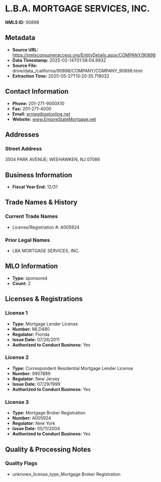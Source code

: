 # L.B.A. MORTGAGE SERVICES, INC.

**NMLS ID:** 90898

## Metadata
- **Source URL:** https://nmlsconsumeraccess.org/EntityDetails.aspx/COMPANY/90898
- **Data Timestamp:** 2025-02-14T01:58:04.993Z
- **Source File:** drive/data_/california/90898/COMPANY/COMPANY_90898.html
- **Extraction Time:** 2025-05-27T10:20:35.719032

## Contact Information
- **Phone:** 201-271-9000X10
- **Fax:** 201-271-4000
- **Email:** ernieg@optonline.net
- **Website:** www.EmpireStateMortgage.net

## Addresses
### Street Address
3504 PARK AVENUE; WEEHAWKEN, NJ 07086

## Business Information
- **Fiscal Year End:** 12/31

## Trade Names & History
### Current Trade Names
- License/Registration #: A005924

### Prior Legal Names
- LBA MORTGAGE SERVICES, INC.

## MLO Information
- **Type:** sponsored
- **Count:** 2

## Licenses & Registrations

### License 1
- **Type:** Mortgage Lender License
- **Number:** MLD480
- **Regulator:** Florida
- **Issue Date:** 07/26/2011
- **Authorized to Conduct Business:** Yes

### License 2
- **Type:** Correspondent Residential Mortgage Lender License
- **Number:** 9907889
- **Regulator:** New Jersey
- **Issue Date:** 07/29/1999
- **Authorized to Conduct Business:** Yes

### License 3
- **Type:** Mortgage Broker Registration
- **Number:** A005924
- **Regulator:** New York
- **Issue Date:** 05/11/2004
- **Authorized to Conduct Business:** Yes

## Quality & Processing Notes
### Quality Flags
- unknown_license_type_Mortgage Broker Registration
